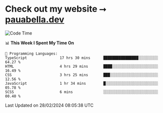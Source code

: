 # Check out my website ⭢ [pauabella.dev](https://pauabella.dev)

<!--START_SECTION:waka-->
![Code Time](http://img.shields.io/badge/Code%20Time-3%2C043%20hrs%2056%20mins-blue)

📊 **This Week I Spent My Time On** 

```text
💬 Programming Languages: 
TypeScript               17 hrs 30 mins      ████████████████░░░░░░░░░   64.27 % 
HTML                     4 hrs 29 mins       ████░░░░░░░░░░░░░░░░░░░░░   16.49 % 
CSS                      3 hrs 25 mins       ███░░░░░░░░░░░░░░░░░░░░░░   12.56 % 
JavaScript               1 hr 34 mins        █░░░░░░░░░░░░░░░░░░░░░░░░   05.78 % 
SCSS                     6 mins              ░░░░░░░░░░░░░░░░░░░░░░░░░   00.40 % 
```


 Last Updated on 28/02/2024 08:05:38 UTC
<!--END_SECTION:waka-->
